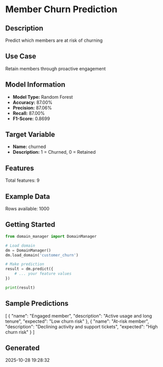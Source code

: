 # Member Churn Prediction

## Description
Predict which members are at risk of churning

## Use Case
Retain members through proactive engagement

## Model Information
- **Model Type:** Random Forest
- **Accuracy:** 87.00%
- **Precision:** 87.06%
- **Recall:** 87.00%
- **F1-Score:** 0.8699

## Target Variable
- **Name:** churned
- **Description:** 1 = Churned, 0 = Retained

## Features
Total features: 9

## Example Data
Rows available: 1000

## Getting Started

```python
from domain_manager import DomainManager

# Load domain
dm = DomainManager()
dm.load_domain('customer_churn')

# Make prediction
result = dm.predict({
    # ... your feature values
})

print(result)
```

## Sample Predictions

[
  {
    "name": "Engaged member",
    "description": "Active usage and long tenure",
    "expected": "Low churn risk"
  },
  {
    "name": "At-risk member",
    "description": "Declining activity and support tickets",
    "expected": "High churn risk"
  }
]

## Generated
2025-10-28 19:28:32
